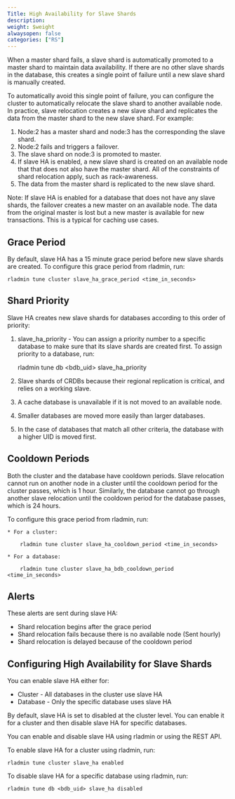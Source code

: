 ```yaml
---
Title: High Availability for Slave Shards
description: 
weight: $weight
alwaysopen: false
categories: ["RS"]
---
```

When a master shard fails, a slave shard is automatically promoted to a master shard 
to maintain data availability. If there are no other slave shards in the database, 
this creates a single point of failure until a new slave shard is manually created.

To automatically avoid this single point of failure, you can configure the cluster 
to automatically relocate the slave shard to another available node. In practice, 
slave relocation creates a new slave shard and replicates the data from the master 
shard to the new slave shard. For example:

1. Node:2 has a master shard and node:3 has the corresponding the slave shard.
1. Node:2 fails and triggers a failover.
1. The slave shard on node:3 is promoted to master.
1. If slave HA is enabled, a new slave shard is created on an available node that 
that does not also have the master shard.
    All of the constraints of shard relocation apply, such as rack-awareness.
1. The data from the master shard is replicated to the new slave shard.

Note: If slave HA is enabled for a database that does not have any slave shards, 
the failover creates a new master on an available node. The data from the 
original master is lost but a new master is available for new transactions. This 
is a typical for caching use cases.

## Grace Period

By default, slave HA has a 15 minute grace period before new slave shards are created. 
To configure this grace period from rladmin, run:

    rladmin tune cluster slave_ha_grace_period <time_in_seconds>

## Shard Priority

Slave HA creates new slave shards for databases according to this order of priority:

1. slave_ha_priority - You can assign a priority number to a specific database to 
make sure that its slave shards are created first. To assign priority to a database, run:

    rladmin tune db <bdb_uid> slave_ha_priority <positive integer>

1. Slave shards of CRDBs because their regional replication is critical, 
and relies on a working slave.
1. A cache database is unavailable if it is not moved to an available node.
1. Smaller databases are moved more easily than larger databases.
1. In the case of databases that match all other criteria, the database with a higher UID is moved first.

## Cooldown Periods

Both the cluster and the database have cooldown periods. Slave relocation cannot run 
on another node in a cluster until the cooldown period for the cluster passes, which is 1 hour. 
Similarly, the database cannot go through another slave relocation until the 
cooldown period for the database passes, which is 24 hours.

To configure this grace period from rladmin, run:

    * For a cluster:

        rladmin tune cluster slave_ha_cooldown_period <time_in_seconds>
    
    * For a database:

        rladmin tune cluster slave_ha_bdb_cooldown_period <time_in_seconds>

## Alerts

These alerts are sent during slave HA:

* Shard relocation begins after the grace period
* Shard relocation fails because there is no available node (Sent hourly)
* Shard relocation is delayed because of the cooldown period

## Configuring High Availability for Slave Shards

You can enable slave HA either for:

* Cluster - All databases in the cluster use slave HA
* Database - Only the specific database uses slave HA

By default, slave HA is set to disabled at the cluster level. You can enable it 
for a cluster and then disable slave HA for specific databases.

You can enable and disable slave HA using rladmin or using the REST API.

To enable slave HA for a cluster using rladmin, run:

    rladmin tune cluster slave_ha enabled

To disable slave HA for a specific database using rladmin, run:

    rladmin tune db <bdb_uid> slave_ha disabled
